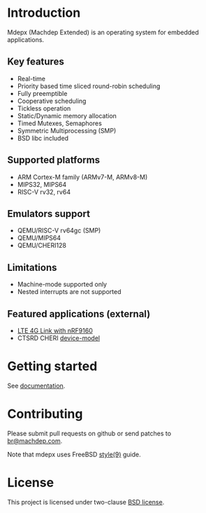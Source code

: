 # Introduction

Mdepx (Machdep Extended) is an operating system for embedded applications.

## Key features
- Real-time
- Priority based time sliced round-robin scheduling
- Fully preemptible
- Cooperative scheduling
- Tickless operation
- Static/Dynamic memory allocation
- Timed Mutexes, Semaphores
- Symmetric Multiprocessing (SMP)
- BSD libc included

## Supported platforms
- ARM Cortex-M family (ARMv7-M, ARMv8-M)
- MIPS32, MIPS64
- RISC-V rv32, rv64

## Emulators support
  * QEMU/RISC-V rv64gc (SMP)
  * QEMU/MIPS64
  * QEMU/CHERI128

## Limitations
  * Machine-mode supported only
  * Nested interrupts are not supported

## Featured applications (external)
  * [LTE 4G Link with nRF9160](https://github.com/machdep/nrf9160)
  * CTSRD CHERI [device-model](https://github.com/CTSRD-CHERI/device-model)

# Getting started

See [documentation](https://machdep.uk).

# Contributing

Please submit pull requests on github or send patches to br@machdep.com.

Note that mdepx uses FreeBSD [style(9)](https://www.freebsd.org/cgi/man.cgi?query=style&sektion=9) guide.

# License

This project is licensed under two-clause [BSD license](https://en.wikipedia.org/wiki/BSD_licenses#2-clause_license_(%22Simplified_BSD_License%22_or_%22FreeBSD_License%22)).
